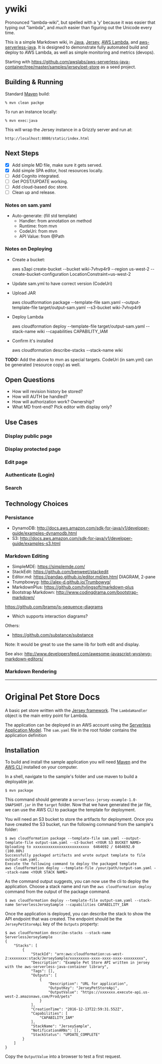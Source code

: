 # ywiki

Pronounced "lambda-wiki", but spelled with a 'y' because it was easier that typing out "lambda", and *much* easier than figuring out the Unicode every time.

This is a simple Markdown wiki, in [Java](https://docs.oracle.com/javase/8/docs/api/), [Jersey](https://jersey.github.io/), [AWS Lambda](https://aws.amazon.com/lambda/), and [aws-serverless-java](https://github.com/awslabs/aws-serverless-java-container). It is designed to demonstrate fully automated build and deploy to AWS Lambda, as well as simple monitoring and metrics (devops).

Starting with https://github.com/awslabs/aws-serverless-java-container/tree/master/samples/jersey/pet-store as a seed project.

## Building & Running

Standard [Maven](https://maven.apache.org/) build:

    % mvn clean packge
    
To run an instance locally:

    % mvn exec:java
    
This will wrap the Jersey instance in a Grizzly server and run at:

    http://localhost:8080/static/index.html

## Next Steps

* [x] Add simple MD file, make sure it gets served.
* [x] Add simple SPA editor, host resources locally.
* [ ] Add Cognito integrated.
* [ ] Get POST/UPDATE working.
* [ ] Add cloud-based doc store.
* [ ] Clean up and release.

### Notes on sam.yaml

* Auto-generate: (fill std template)
  * Handler: from annotation on method
  * Runtime: from mvn
  * CodeUri: from mvn
  * API Value: from @Path
  
### Notes on Deploying

* Create a bucket:

    aws s3api create-bucket --bucket wiki-7vhvp4r9 --region us-west-2 --create-bucket-configuration LocationConstraint=us-west-2

* Update sam.yml to have correct version (CodeUri)
* Upload JAR

    aws cloudformation package --template-file sam.yaml --output-template-file target/output-sam.yaml --s3-bucket wiki-7vhvp4r9
    
* Deploy Lambda

    aws cloudformation deploy --template-file target/output-sam.yaml --stack-name wiki --capabilities CAPABILITY_IAM
    
* Confirm it's installed

    aws cloudformation describe-stacks --stack-name wiki

**TODO:** Add the above to mvn as special targets. CodeUri (in sam.yml) can be generated (resource copy) as well.
  
## Open Questions

* How will revision history be stored?
* How will AUTH be handled?
* How will authorization work? Ownership?
* What MD front-end? Pick editor with display only?

## Use Cases

### Display public page

### Display protected page

### Edit page

### Authenticate (Login)

### Search

## Technology Choices

### Persistance
* DynamoDB: http://docs.aws.amazon.com/sdk-for-java/v1/developer-guide/examples-dynamodb.html
* S3: http://docs.aws.amazon.com/sdk-for-java/v1/developer-guide/examples-s3.html

### Markdown Editing
* SimpleMDE: https://simplemde.com/
* StackEdit: https://github.com/benweet/stackedit
* Editor.md: https://pandao.github.io/editor.md/en.html  DIAGRAM, 2-pane
* Trumpbowyg: http://alex-d.github.io/Trumbowyg/
* MarkdownPlus: https://github.com/tylingsoft/markdown-plus
* Bootstrap Markdown: http://www.codingdrama.com/bootstrap-markdown/

https://github.com/bramp/js-sequence-diagrams

- Which supports interaction diagrams?

Others:
* https://github.com/substance/substance

Note: It would be great to use the same lib for both edit and display.

See also: http://www.developersfeed.com/awesome-javascript-wysiwyg-markdown-editors/

### Markdown Rendering


----

# Original Pet Store Docs

A basic pet store written with the [Jersey framework](https://jersey.java.net/). The `LambdaHandler` object is the main entry point for Lambda.

The application can be deployed in an AWS account using the [Serverless Application Model](https://github.com/awslabs/serverless-application-model). The `sam.yaml` file in the root folder contains the application definition

## Installation
To build and install the sample application you will need [Maven](https://maven.apache.org/) and the [AWS CLI](https://aws.amazon.com/cli/) installed on your computer.

In a shell, navigate to the sample's folder and use maven to build a deployable jar.
```
$ mvn package
```

This command should generate a `serverless-jersey-example-1.0-SNAPSHOT.jar` in the `target` folder. Now that we have generated the jar file, we can use the AWS CLI to package the template for deployment. 

You will need an S3 bucket to store the artifacts for deployment. Once you have created the S3 bucket, run the following command from the sample's folder:

```
$ aws cloudformation package --template-file sam.yaml --output-template-file output-sam.yaml --s3-bucket <YOUR S3 BUCKET NAME>
Uploading to xxxxxxxxxxxxxxxxxxxxxxxxxx  6464692 / 6464692.0  (100.00%)
Successfully packaged artifacts and wrote output template to file output-sam.yaml.
Execute the following command to deploy the packaged template
aws cloudformation deploy --template-file /your/path/output-sam.yaml --stack-name <YOUR STACK NAME>
```

As the command output suggests, you can now use the cli to deploy the application. Choose a stack name and run the `aws cloudformation deploy` command from the output of the package command.
 
```
$ aws cloudformation deploy --template-file output-sam.yaml --stack-name ServerlessJerseySample --capabilities CAPABILITY_IAM
```

Once the application is deployed, you can describe the stack to show the API endpoint that was created. The endpoint should be the `JerseyPetStoreApi` key of the `Outputs` property:

```
$ aws cloudformation describe-stacks --stack-name ServerlessJerseySample
{
    "Stacks": [
        {
            "StackId": "arn:aws:cloudformation:us-west-2:xxxxxxxx:stack/JerseySample/xxxxxxxxx-xxxx-xxxx-xxxx-xxxxxxxxx", 
            "Description": "Example Pet Store API written in jersey with the aws-serverless-java-container library", 
            "Tags": [], 
            "Outputs": [
                {
                    "Description": "URL for application", 
                    "OutputKey": "JerseyPetStoreApi", 
                    "OutputValue": "https://xxxxxxx.execute-api.us-west-2.amazonaws.com/Prod/pets"
                }
            ], 
            "CreationTime": "2016-12-13T22:59:31.552Z", 
            "Capabilities": [
                "CAPABILITY_IAM"
            ], 
            "StackName": "JerseySample", 
            "NotificationARNs": [], 
            "StackStatus": "UPDATE_COMPLETE"
        }
    ]
}

```

Copy the `OutputValue` into a browser to test a first request.
